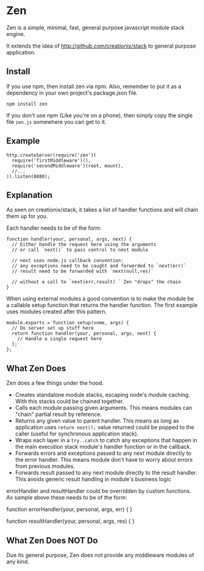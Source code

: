 # Zen

Zen is a simple, minimal, fast, general purpose javascript module stack engine.

It extends the idea of http://github.com/creationix/stack to general purpose application.

## Install

If you use npm, then install zen via npm.  Also, remember to put it as a dependency in your own project's package.json file.

    npm install zen

If you don't use npm (Like you're on a phone), then simply copy the single file `zen.js` somewhere you can get to it.

## Example

    http.createServer(require('zen')(
      require('firstMiddleware')(),
      require('secondMiddleware')(root, mount),
      //...
    )).listen(8080);

## Explanation

As seen on creationix/stack, it takes a list of handler functions and will chain them up for you. 

Each handler needs to be of the form:

    function handler(your, personal, args, next) {
      // Either handle the request here using the arguments
      // or call `next()` to pass control to next module

	  // next uses node.js callback convention: 
      // any exceptions need to be caught and forwarded to `next(err)`
	  // result need to be forwarded with `next(null,res)`	

	  // without a call to `next(err,result) ` Zen "drops" the chain  
    }

When using external modules a good convention is to make the module be a callable setup function that returns the handler function.  The first example uses modules created after this pattern.

    module.exports = function setup(some, args) {
      // Do server set up stuff here
      return function handler(your, personal, args, next) {
        // Handle a single request here
      };
    };

## What Zen Does

Zen does a few things under the hood.

 - Creates standalone module stacks, escaping node's module caching. With this stacks could be chained together.
 - Calls each module passing given arguments. This means modules can "chain" partial result by reference.
 - Returns any given value to parent handler. This means as long as application uses `return next();` value returned could be popped to the caller (useful for synchronous application stack).  
 - Wraps each layer in a `try..catch` to catch any exceptions that happen in the main execution stack module's handler function or in the callback.
 - Forwards errors and exceptions passed to any next module directly to the error handler.  This means module don't have to worry about errors from previous modules.
 - Forwards result passed to any next module directly to the result handler. This avoids generic result handling in module's business logic  

errorHandler and resultHandler could be overridden by custom functions. As sample above these needs to be of the form:

function errorHandler(your, personal, args, err) {
}

function resultHandler(your, personal, args, res) {
}

## What Zen Does NOT Do

Due its general purpose, Zen does not provide any middleware modules of any kind.

